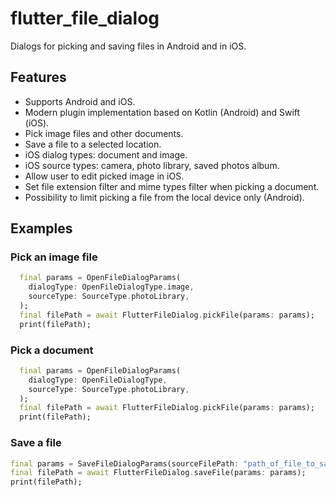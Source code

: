 # flutter_file_dialog

Dialogs for picking and saving files in Android and in iOS.

## Features

- Supports Android and iOS.
- Modern plugin implementation based on Kotlin (Android) and Swift (iOS).
- Pick image files and other documents.
- Save a file to a selected location.
- iOS dialog types: document and image.
- iOS source types: camera, photo library, saved photos album.
- Allow user to edit picked image in iOS.
- Set file extension filter and mime types filter when picking a document.
- Possibility to limit picking a file from the local device only (Android).

## Examples

### Pick an image file

```dart
  final params = OpenFileDialogParams(
    dialogType: OpenFileDialogType.image,
    sourceType: SourceType.photoLibrary,
  );
  final filePath = await FlutterFileDialog.pickFile(params: params);
  print(filePath);
```

### Pick a document

```dart
  final params = OpenFileDialogParams(
    dialogType: OpenFileDialogType,
    sourceType: SourceType.photoLibrary,
  );
  final filePath = await FlutterFileDialog.pickFile(params: params);
  print(filePath);
```

### Save a file

```dart
final params = SaveFileDialogParams(sourceFilePath: "path_of_file_to_save");
final filePath = await FlutterFileDialog.saveFile(params: params);
print(filePath);
```
